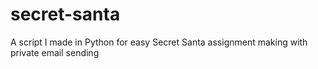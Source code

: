 # secret-santa
A script I made in Python for easy Secret Santa assignment making with private email sending